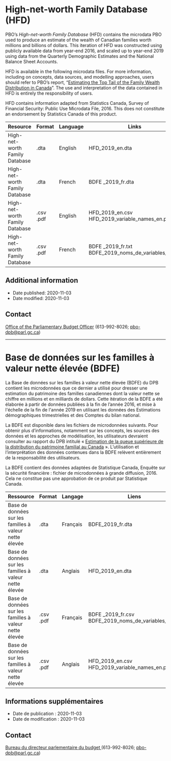 # High-net-worth Family Database (HFD)
PBO’s *High-net-worth Family Database* (HFD) contains the microdata PBO used to produce an estimate of the wealth of Canadian families worth millions and billions of dollars. This iteration of HFD was constructed using publicly available data from year-end 2016, and scaled up to year-end 2019 using data from the Quarterly Demographic Estimates and the National Balance Sheet Accounts.

HFD is available in the following microdata files. For more information, including on concepts, data sources, and modelling approaches, users should refer to PBO’s report, “[Estimating the Top Tail of the Family Wealth Distribution in Canada](https://pbo-dpb.gc.ca/en/blog/news/RP-2021-007-S--estimating-top-tail-family-wealth-distribution-in-canada--estimation-queue-superieure-distribution-patrimoine-familial-au-canada)”. The use and interpretation of the data contained in HFD is entirely the responsibility of users.

HFD contains information adapted from Statistics Canada, Survey of Financial Security: Public Use Microdata File, 2016. This does not constitute an endorsement by Statistics Canada of this product.

|Resource|Format|Language|Links|
|--- |--- |--- |--- |
|High-net-worth Family Database|.dta|English|HFD_2019_en.dta|
|High-net-worth Family Database|.dta|French|BDFE _2019_fr.dta|
|High-net-worth Family Database|.csv<br>.pdf|English|HFD_2019_en.csv<br>HFD_2019_variable_names_en.pdf|
|High-net-worth Family Database|.csv<br>.pdf|French|BDFE _2019_fr.txt<br>BDFE_2019_noms_de_variables_fr.pdf|

## Additional information
 - Date published: 2020-11-03
 - Date modified: 2020-11-03

## Contact
[Office of the Parliamentary Budget Officer](https://www.pbo-dpb.gc.ca) 
(613-992-8026; pbo-dpb@parl.gc.ca)

----------

# Base de données sur les familles à valeur nette élevée (BDFE)

La Base de données sur les familles à valeur nette élevée (BDFE) du DPB contient les microdonnées que ce dernier a utilisé pour dresser une estimation du patrimoine des familles canadiennes dont la valeur nette se chiffre en millions et en milliards de dollars. Cette itération de la BDFE a été élaborée à partir de données publiées à la fin de l’année 2016, et mise à l'échelle de la fin de l'année 2019 en utilisant les données des Estimations démographiques trimestrielles et des Comptes du bilan national. 

La BDFE est disponible dans les fichiers de microdonnées suivants. Pour obtenir plus d’informations, notamment sur les concepts, les sources des données et les approches de modélisation, les utilisateurs devraient consulter au rapport du DPB intitulé « [Estimation de la queue supérieure de la distribution du patrimoine familial au Canada](https://pbo-dpb.gc.ca/fr/blog/news/RP-2021-007-S--estimating-top-tail-family-wealth-distribution-in-canada--estimation-queue-superieure-distribution-patrimoine-familial-au-canada) ». L’utilisation et l’interprétation des données contenues dans la BDFE relèvent entièrement de la responsabilité des utilisateurs.

La BDFE contient des données adaptées de Statistique Canada, Enquête sur la sécurité financière : fichier de microdonnées à grande diffusion, 2016. Cela ne constitue pas une approbation de ce produit par Statistique Canada. 

|Ressource|Format|Langage|Liens|
|--- |--- |--- |--- |
|Base de données sur les familles à valeur nette élevée|.dta|Français|BDFE_2019_fr.dta|
|Base de données sur les familles à valeur nette élevée|.dta|Anglais|HFD_2019_en.dta|
|Base de données sur les familles à valeur nette élevée|.csv<br>.pdf|Français|BDFE _2019_fr.csv<br>BDFE_2019_noms_de_variables_fr.pdf|
|Base de données sur les familles à valeur nette élevée|.csv<br>.pdf|Anglais|HFD_2019_en.csv<br>HFD_2019_variable_names_en.pdf|

## Informations supplémentaires

 - Date de publication : 2020-11-03
 - Date de modification : 2020-11-03

## Contact
[Bureau du directeur parlementaire du budget ](https://www.pbo-dpb.gc.ca) 
(613-992-8026; pbo-dpb@parl.gc.ca)
